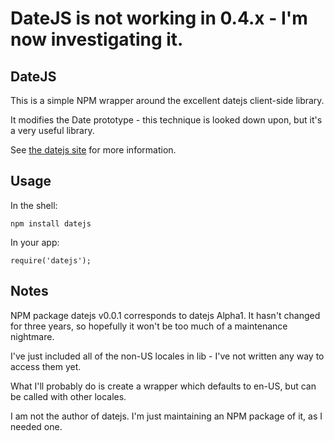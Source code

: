 DateJS is not working in 0.4.x - I'm now investigating it.
==========================================================

DateJS
------

This is a simple NPM wrapper around the excellent datejs client-side library.

It modifies the Date prototype - this technique is looked down upon, but it's
a very useful library.

See [the datejs site](http://www.datejs.com/) for more information.

Usage
-----

In the shell:

    npm install datejs

In your app:

    require('datejs');

Notes
-----

NPM package datejs v0.0.1 corresponds to datejs Alpha1.  It hasn't changed for 
three years, so hopefully it won't be too much of a maintenance nightmare.

I've just included all of the non-US locales in lib - I've not written any way 
to access them yet.

What I'll probably do is create a wrapper which defaults to en-US, but can be
called with other locales.

I am not the author of datejs.  I'm just maintaining an NPM package of it, as I
needed one.
